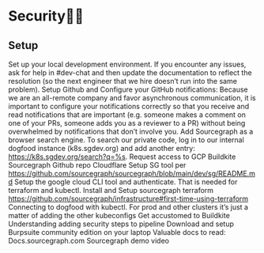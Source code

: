 # Security🧑‍💻

## Setup
Set up your local development environment. 
If you encounter any issues, ask for help in #dev-chat and then update the documentation to reflect the resolution (so the next engineer that we hire doesn’t run into the same problem).
Setup Github and Configure your GitHub notifications: 
Because we are an all-remote company and favor asynchronous communication, it is important to configure your notifications correctly so that you receive and read notifications that are important (e.g. someone makes a comment on one of your PRs, someone adds you as a reviewer to a PR) without being overwhelmed by notifications that don’t involve you.
Add Sourcegraph as a browser search engine. 
To search our private code, log in to our internal dogfood instance (k8s.sgdev.org) and add another entry: https://k8s.sgdev.org/search?q=%s.
Request access to 
GCP
Buildkite
Sourcegraph Github repo
Cloudflare
Setup SG tool per https://github.com/sourcegraph/sourcegraph/blob/main/dev/sg/README.md
Setup the google cloud CLI tool and authenticate. 
That is needed for terraform and kubectl.
Install and Setup sourcegraph terraform 
https://github.com/sourcegraph/infrastructure#first-time-using-terraform
Connecting to dogfood with kubectl. 
For prod and other clusters it’s just a matter of adding the other kubeconfigs
Get accustomed to Buildkite
Understanding adding security steps to pipeline
Download and setup Burpsuite community edition on your laptop
Valuable docs to read:
Docs.sourcegraph.com
Sourcegraph demo video
